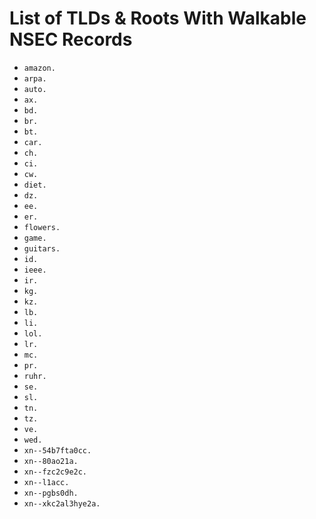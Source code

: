# List of TLDs & Roots With Walkable NSEC Records

* `amazon.`
* `arpa.`
* `auto.`
* `ax.`
* `bd.`
* `br.`
* `bt.`
* `car.`
* `ch.`
* `ci.`
* `cw.`
* `diet.`
* `dz.`
* `ee.`
* `er.`
* `flowers.`
* `game.`
* `guitars.`
* `id.`
* `ieee.`
* `ir.`
* `kg.`
* `kz.`
* `lb.`
* `li.`
* `lol.`
* `lr.`
* `mc.`
* `pr.`
* `ruhr.`
* `se.`
* `sl.`
* `tn.`
* `tz.`
* `ve.`
* `wed.`
* `xn--54b7fta0cc.`
* `xn--80ao21a.`
* `xn--fzc2c9e2c.`
* `xn--l1acc.`
* `xn--pgbs0dh.`
* `xn--xkc2al3hye2a.`

